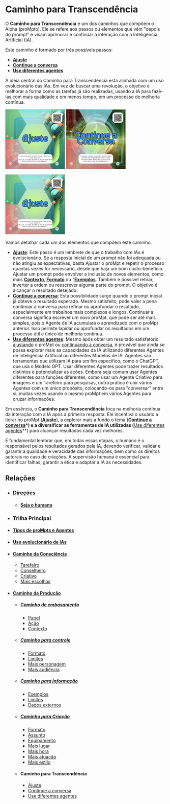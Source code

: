# Caminho para Transcendência 

O **Caminho para Transcendência** é um dos caminhos que compõem o Alpha (proMpto). Ele se refere aos passos ou elementos que vêm "depois do prompt" e visam aprimorar e continuar a interação com a Inteligência Artificial (IA).

Este caminho é formado por três possíveis passos:
 - **[Ajuste](../../depois-do-prompt/ajuste-ou-continue.md#ajuste)**
 - **[Continue a conversa](../../depois-do-prompt/ajuste-ou-continue.md#continue-a-conversa)**
 - **[Use diferentes agentes](../../depois-do-prompt/use-diferentes-agentes.md)**

A ideia central do Caminho para Transcendência está alinhada com um uso evolucionário das IAs. Em vez de buscar uma revolução, o objetivo é melhorar a forma como as tarefas já são realizadas, usando a IA para fazê-las com mais qualidade e em menos tempo, em um processo de melhoria contínua.

[<img src="../../imagens/cards/014.png" width="187" height="187">](../../depois-do-prompt/ajuste-ou-continue.md#ajuste)     [<img src="../../imagens/cards/015.png" width="187" height="187">](../../depois-do-prompt/ajuste-ou-continue.md#continue-a-conversa)

[<img src="../../imagens/cards/014.png" width="187" height="187">](../../depois-do-prompt/use-diferentes-agentes.md)

Vamos detalhar cada um dos elementos que compõem este caminho:

 - **[Ajuste](../../depois-do-prompt/ajuste-ou-continue.md#ajuste)**: Este passo é um lembrete de que o trabalho com IAs é evolucionário. Se a resposta inicial de um prompt não foi adequada ou não atingiu as expectativas, basta Ajustar o proMpt e repetir o processo quantas vezes for necessário, desde que haja um bom custo-benefício. Ajustar um prompt pode envolver a inclusão de novos elementos, como mais **[Contexto](../../partes-de-prompt/contexto.md)**, **[Formato](../../partes-de-prompt/controle/formato.md)** ou "**[Exemplos](../../partes-de-prompt/informacao/exemplos.md)**. Também é possível retirar, inverter a ordem ou reescrever alguma parte do prompt. O objetivo é alcançar o resultado desejado.
 - **[Continue a conversa](../../depois-do-prompt/ajuste-ou-continue.md#continue-a-conversa)**: Esta possibilidade surge quando o prompt inicial já obteve o resultado esperado. Mesmo satisfeito, pode valer a pena continuar a conversa para refinar ou aprofundar o resultado, especialmente em trabalhos mais complexos e longos. Continuar a conversa significa escrever um novo proMpt, que pode ser até mais simples, pois o Agente de IA acumulará o aprendizado com o proMpt anterior. Isso permite lapidar ou aprofundar os resultados em um processo útil e único de melhoria contínua.
 - **[Use diferentes agentes](../../depois-do-prompt/use-diferentes-agentes.md)**: Mesmo após obter um resultado satisfatório [ajustando](../../depois-do-prompt/ajuste-ou-continue.md#ajuste) o proMpt ou [continuando a conversa](../../depois-do-prompt/ajuste-ou-continue.md#continue-a-conversa), é provável que ainda se possa explorar mais as capacidades da IA utilizando diferentes Agentes de Inteligência Artificial ou diferentes Modelos de IA. Agentes são ferramentas que utilizam IA para um fim específico, como o ChatGPT, que usa o Modelo GPT. Usar diferentes Agentes pode trazer resultados distintos e potencializar as ações. Embora seja comum usar Agentes diferentes para funções diferentes, como usar um Agente Criativo para imagens e um Tarefeiro para pesquisas, outra prática é unir vários Agentes com um único propósito, colocando-os para "conversar" entre si, muitas vezes usando o mesmo proMpt em vários Agentes para cruzar informações.
   
Em essência, o **Caminho para Transcendência** foca na melhoria contínua da interação com a IA após a primeira resposta. Ele incentiva o usuário a iterar no proMpt (**[Ajuste](../../depois-do-prompt/ajuste-ou-continue.md#ajuste)**), a explorar mais a fundo o tema (**[Continue a conversa](../../depois-do-prompt/ajuste-ou-continue.md#continue-a-conversa)*) e a diversificar as ferramentas de IA utilizadas (**[Use diferentes agentes](../../depois-do-prompt/use-diferentes-agentes.md)**) para alcançar resultados cada vez melhores.

É fundamental lembrar que, em todas essas etapas, o humano é o responsável pelos resultados gerados pela IA, devendo verificar, validar e garantir a qualidade e veracidade das informações, bem como os direitos autorais no caso de criações. A supervisão humana é essencial para identificar falhas, garantir a ética e adaptar a IA às necessidades.

## Relações
- ### [Direções](direcoes/)
  - #### [Seja o humano](direcoes/seja-o-humano.md)
- ### Trilha Principal
- #### [Tipos de proMpts e Agentes](tipos-de-prompt/README.md)
- #### [Uso evolucionário de IAs](uso-evolucionario-de-ias.md) 
- #### [Caminho da Consciência](conceitos/jornada/caminho-da-consciencia.md)
  - [Tarefeiro](tipos-de-prompt/tarefeiro.md)
  - [Conselheiro](tipos-de-prompt/conselheiro.md)
  - [Criativo](tipos-de-prompt/criativo.md)
  - [Mais escolhas](tipos-de-prompt/mais-escolhas.md)
- #### [Caminho da Produção](conceitos/jornada/caminho-da-procucao.md)
  - ##### [Caminho de embasamento](conceitos/jornada/caminho-de-embasamento.md)
    - [Papel](partes-de-prompt/papel.md)
    - [Ação](partes-de-prompt/acao.md)
    - [Contexto](partes-de-prompt/contexto.md)
  - ##### [Caminho para controle](conceitos/jornada/caminho-para-controle.md)
      - [Formato](partes-de-prompt/controle/formato.md)
      - [Limites](partes-de-prompt/controle/limites.md)
      - [Mais personagem](partes-de-prompt/controle/mais-personagem.md)
      - [Mais audiência](partes-de-prompt/controle/mais-audiencia.md)
  - ##### [Caminho para Informação](conceitos/jornada/caminho-para-informacao.md)
      - [Exemplos](partes-de-prompt/informacao/exemplos.md)
      - [Limites](partes-de-prompt/controle/limites.md)
      - [Dados externos](partes-de-prompt/informacao/dados-externos.md)
  - ##### [Caminho para Criação](conceitos/jornada/caminho-para-criacao.md)
      - [Formato](partes-de-prompt/controle/formato.md)
      - [Assunto](partes-de-prompt/criacao/assunto.md)
      - [Equipamento](partes-de-prompt/criacao/equipamento.md)
      - [Mais lugar](partes-de-prompt/criacao/mais-lugar.md)
      - [Mais hora](partes-de-prompt/criacao/mais-hora.md)
      - [Mais atuação](partes-de-prompt/criacao/mais-atuacao.md)
      - [Mais estilo](partes-de-prompt/criacao/mais-estilo.md)
  - #### Caminho para Transcendência
    - [Ajuste](../../depois-do-prompt/ajuste-ou-continue.md#ajuste)
    - [Continue a conversa](../../depois-do-prompt/ajuste-ou-continue.md#continue-a-conversa)
    - [Use diferentes agentes](../../depois-do-prompt/use-diferentes-agentes.md)
